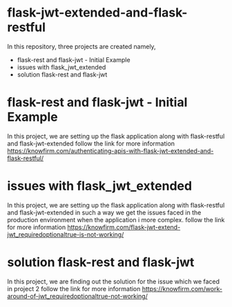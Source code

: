 # flask-jwt-extended-and-flask-restful
In this repository, three projects are created namely,
- flask-rest and flask-jwt - Initial Example
- issues with flask_jwt_extended
- solution flask-rest and flask-jwt

# flask-rest and flask-jwt - Initial Example
In this project, we are setting up the flask application along with flask-restful and flask-jwt-extended
follow the link for more information https://knowfirm.com/authenticating-apis-with-flask-jwt-extended-and-flask-restful/


# issues with flask_jwt_extended
In this project, we are setting up the flask application along with flask-restful and flask-jwt-extended in such a way we get the issues faced in the production environment when the application i more complex.
follow the link for more information https://knowfirm.com/flask-jwt-extend-jwt_requiredoptionaltrue-is-not-working/

# solution flask-rest and flask-jwt
In this project, we are finding out the solution for the issue which we faced in project 2
follow the link for more information https://knowfirm.com/work-around-of-jwt_requiredoptionaltrue-not-working/

